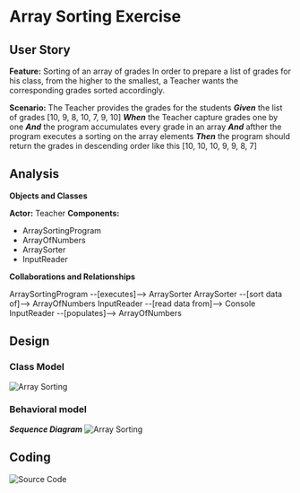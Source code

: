 # Array Sorting Exercise

## User Story

**Feature:** Sorting of an array of grades
  In order to prepare a list of grades for his class,
  from the higher to the smallest,
  a Teacher wants the corresponding grades sorted accordingly.
  
  **Scenario:** The Teacher provides the grades for the students
    ***Given*** the list of grades [10, 9, 8, 10, 7, 9, 10] 
     ***When*** the Teacher capture grades one by one
      ***And*** the program accumulates every grade in an array
      ***And*** afther the program executes a sorting on the array elements
     ***Then*** the program should return the grades in descending order like this [10, 10, 10, 9, 9, 8, 7]

## Analysis

**Objects and Classes**

**Actor:** Teacher
**Components:**
 - ArraySortingProgram
 - ArrayOfNumbers
 - ArraySorter
 - InputReader

**Collaborations and Relationships**

ArraySortingProgram --[executes]--> ArraySorter
ArraySorter --[sort data of]--> ArrayOfNumbers
InputReader --[read data from]--> Console
InputReader --[populates]--> ArrayOfNumbers

## Design

### Class Model

![Array Sorting](https://goo.gl/VcLLT7)



### Behavioral model
***Sequence Diagram***
![Array Sorting](https://goo.gl/P5KGyh)

## Coding
![Source Code](https://goo.gl/hGJLU3)


